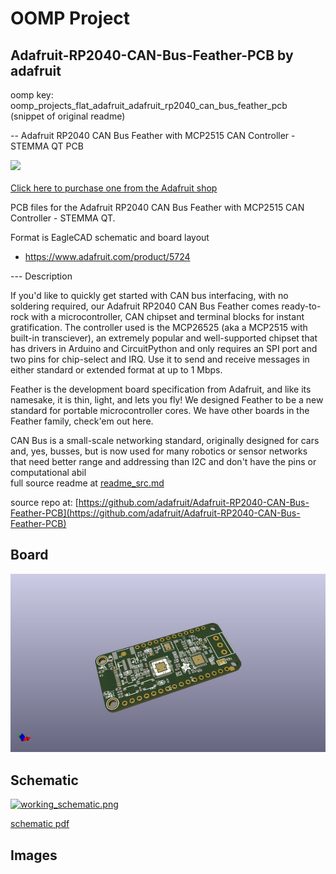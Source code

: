 # OOMP Project  
## Adafruit-RP2040-CAN-Bus-Feather-PCB  by adafruit  
  
oomp key: oomp_projects_flat_adafruit_adafruit_rp2040_can_bus_feather_pcb  
(snippet of original readme)  
  
-- Adafruit RP2040 CAN Bus Feather with MCP2515 CAN Controller - STEMMA QT PCB  
  
<a href="http://www.adafruit.com/products/5724"><img src="assets/5724.jpg?raw=true" width="500px"><br/>  
Click here to purchase one from the Adafruit shop</a>  
  
PCB files for the Adafruit RP2040 CAN Bus Feather with MCP2515 CAN Controller - STEMMA QT.   
  
Format is EagleCAD schematic and board layout  
* https://www.adafruit.com/product/5724  
  
--- Description  
  
If you'd like to quickly get started with CAN bus interfacing, with no soldering required, our Adafruit RP2040 CAN Bus Feather comes ready-to-rock with a microcontroller, CAN chipset and terminal blocks for instant gratification. The controller used is the MCP26525 (aka a MCP2515 with built-in transciever), an extremely popular and well-supported chipset that has drivers in Arduino and CircuitPython and only requires an SPI port and two pins for chip-select and IRQ. Use it to send and receive messages in either standard or extended format at up to 1 Mbps.  
  
Feather is the development board specification from Adafruit, and like its namesake, it is thin, light, and lets you fly! We designed Feather to be a new standard for portable microcontroller cores. We have other boards in the Feather family, check'em out here.  
  
CAN Bus is a small-scale networking standard, originally designed for cars and, yes, busses, but is now used for many robotics or sensor networks that need better range and addressing than I2C and don't have the pins or computational abil  
  full source readme at [readme_src.md](readme_src.md)  
  
source repo at: [https://github.com/adafruit/Adafruit-RP2040-CAN-Bus-Feather-PCB](https://github.com/adafruit/Adafruit-RP2040-CAN-Bus-Feather-PCB)  
## Board  
  
[![working_3d.png](working_3d_600.png)](working_3d.png)  
## Schematic  
  
[![working_schematic.png](working_schematic_600.png)](working_schematic.png)  
  
[schematic pdf](working_schematic.pdf)  
## Images  
